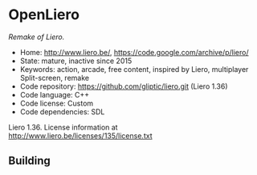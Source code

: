 # OpenLiero

_Remake of Liero._

- Home: http://www.liero.be/, https://code.google.com/archive/p/liero/
- State: mature, inactive since 2015
- Keywords: action, arcade, free content, inspired by Liero, multiplayer Split-screen, remake
- Code repository: https://github.com/gliptic/liero.git (Liero 1.36)
- Code language: C++
- Code license: Custom
- Code dependencies: SDL

Liero 1.36. License information at http://www.liero.be/licenses/135/license.txt

## Building

